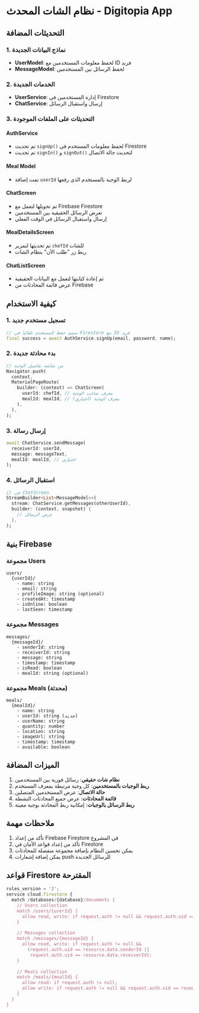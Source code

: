 # نظام الشات المحدث - Digitopia App

## التحديثات المضافة

### 1. نماذج البيانات الجديدة
- **UserModel**: لحفظ معلومات المستخدمين مع ID فريد
- **MessageModel**: لحفظ الرسائل بين المستخدمين

### 2. الخدمات الجديدة
- **UserService**: إدارة المستخدمين في Firestore
- **ChatService**: إرسال واستقبال الرسائل

### 3. التحديثات على الملفات الموجودة

#### AuthService
- تم تحديث `signUp()` لحفظ معلومات المستخدم في Firestore
- تم تحديث `signIn()` و `signOut()` لتحديث حالة الاتصال

#### Meal Model
- تمت إضافة `userId` لربط الوجبة بالمستخدم الذي رفعها

#### ChatScreen
- تم تحويلها لتعمل مع Firebase Firestore
- تعرض الرسائل الحقيقية بين المستخدمين
- إرسال واستقبال الرسائل في الوقت الفعلي

#### MealDetailsScreen
- تم تحديثها لتمرير `chefId` للشات
- ربط زر "طلب الآن" بنظام الشات

#### ChatListScreen
- تم إعادة كتابتها لتعمل مع البيانات الحقيقية
- عرض قائمة المحادثات من Firebase

## كيفية الاستخدام

### 1. تسجيل مستخدم جديد
```dart
// سيتم حفظ المستخدم تلقائياً في Firestore مع ID فريد
final success = await AuthService.signUp(email, password, name);
```

### 2. بدء محادثة جديدة
```dart
// من شاشة تفاصيل الوجبة
Navigator.push(
  context,
  MaterialPageRoute(
    builder: (context) => ChatScreen(
      userId: chefId, // معرف صاحب الوجبة
      mealId: mealId, // معرف الوجبة (اختياري)
    ),
  ),
);
```

### 3. إرسال رسالة
```dart
await ChatService.sendMessage(
  receiverId: userId,
  message: messageText,
  mealId: mealId, // اختياري
);
```

### 4. استقبال الرسائل
```dart
// في ChatScreen
StreamBuilder<List<MessageModel>>(
  stream: ChatService.getMessages(otherUserId),
  builder: (context, snapshot) {
    // عرض الرسائل
  },
);
```

## بنية Firebase

### مجموعة Users
```
users/
  {userId}/
    - name: string
    - email: string
    - profileImage: string (optional)
    - createdAt: timestamp
    - isOnline: boolean
    - lastSeen: timestamp
```

### مجموعة Messages
```
messages/
  {messageId}/
    - senderId: string
    - receiverId: string
    - message: string
    - timestamp: timestamp
    - isRead: boolean
    - mealId: string (optional)
```

### مجموعة Meals (محدثة)
```
meals/
  {mealId}/
    - name: string
    - userId: string (جديد)
    - userName: string
    - quantity: number
    - location: string
    - imageUrl: string
    - timestamp: timestamp
    - available: boolean
```

## الميزات المضافة

1. **نظام شات حقيقي**: رسائل فورية بين المستخدمين
2. **ربط الوجبات بالمستخدمين**: كل وجبة مرتبطة بمعرف المستخدم
3. **حالة الاتصال**: عرض المستخدمين المتصلين
4. **قائمة المحادثات**: عرض جميع المحادثات النشطة
5. **ربط الرسائل بالوجبات**: إمكانية ربط المحادثة بوجبة معينة

## ملاحظات مهمة

1. تأكد من إعداد Firebase Firestore في المشروع
2. تأكد من إعداد قواعد الأمان في Firestore
3. يمكن تحسين النظام بإضافة مجموعة منفصلة للمحادثات
4. يمكن إضافة إشعارات push للرسائل الجديدة

## قواعد Firestore المقترحة

```javascript
rules_version = '2';
service cloud.firestore {
  match /databases/{database}/documents {
    // Users collection
    match /users/{userId} {
      allow read, write: if request.auth != null && request.auth.uid == userId;
    }
    
    // Messages collection
    match /messages/{messageId} {
      allow read, write: if request.auth != null && 
        (request.auth.uid == resource.data.senderId || 
         request.auth.uid == resource.data.receiverId);
    }
    
    // Meals collection
    match /meals/{mealId} {
      allow read: if request.auth != null;
      allow write: if request.auth != null && request.auth.uid == resource.data.userId;
    }
  }
}
```